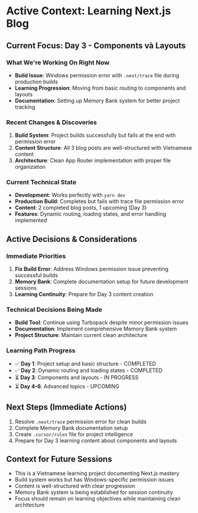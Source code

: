 # Active Context: Learning Next.js Blog

## Current Focus: Day 3 - Components và Layouts

### What We're Working On Right Now

- **Build Issue**: Windows permission error with `.next/trace` file during production builds
- **Learning Progression**: Moving from basic routing to components and layouts
- **Documentation**: Setting up Memory Bank system for better project tracking

### Recent Changes & Discoveries

1. **Build System**: Project builds successfully but fails at the end with permission error
2. **Content Structure**: All 3 blog posts are well-structured with Vietnamese content
3. **Architecture**: Clean App Router implementation with proper file organization

### Current Technical State

- **Development**: Works perfectly with `yarn dev`
- **Production Build**: Completes but fails with trace file permission error
- **Content**: 2 completed blog posts, 1 upcoming (Day 3)
- **Features**: Dynamic routing, loading states, and error handling implemented

## Active Decisions & Considerations

### Immediate Priorities

1. **Fix Build Error**: Address Windows permission issue preventing successful builds
2. **Memory Bank**: Complete documentation setup for future development sessions
3. **Learning Continuity**: Prepare for Day 3 content creation

### Technical Decisions Being Made

- **Build Tool**: Continue using Turbopack despite minor permission issues
- **Documentation**: Implement comprehensive Memory Bank system
- **Project Structure**: Maintain current clean architecture

### Learning Path Progress

- ✅ **Day 1**: Project setup and basic structure - COMPLETED
- ✅ **Day 2**: Dynamic routing and loading states - COMPLETED
- ⏳ **Day 3**: Components and layouts - IN PROGRESS
- ⏳ **Day 4-6**: Advanced topics - UPCOMING

## Next Steps (Immediate Actions)

1. Resolve `.next/trace` permission error for clean builds
2. Complete Memory Bank documentation setup
3. Create `.cursor/rules` file for project intelligence
4. Prepare for Day 3 learning content about components and layouts

## Context for Future Sessions

- This is a Vietnamese learning project documenting Next.js mastery
- Build system works but has Windows-specific permission issues
- Content is well-structured with clear progression
- Memory Bank system is being established for session continuity
- Focus should remain on learning objectives while maintaining clean architecture

